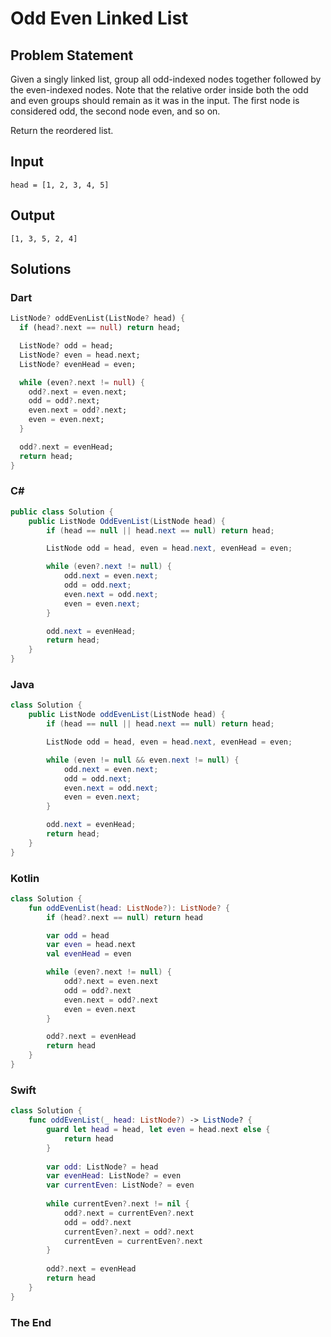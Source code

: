# Odd Even Linked List

## Problem Statement

Given a singly linked list, group all odd-indexed nodes together followed by the even-indexed nodes. Note that the relative order inside both the odd and even groups should remain as it was in the input. The first node is considered odd, the second node even, and so on.

Return the reordered list.

## Input

```text
head = [1, 2, 3, 4, 5]
```

## Output

```text
[1, 3, 5, 2, 4]
```

## Solutions

### Dart

```dart
ListNode? oddEvenList(ListNode? head) {
  if (head?.next == null) return head;

  ListNode? odd = head;
  ListNode? even = head.next;
  ListNode? evenHead = even;

  while (even?.next != null) {
    odd?.next = even.next;
    odd = odd?.next;
    even.next = odd?.next;
    even = even.next;
  }

  odd?.next = evenHead;
  return head;
}
```

### C#

```csharp
public class Solution {
    public ListNode OddEvenList(ListNode head) {
        if (head == null || head.next == null) return head;

        ListNode odd = head, even = head.next, evenHead = even;

        while (even?.next != null) {
            odd.next = even.next;
            odd = odd.next;
            even.next = odd.next;
            even = even.next;
        }

        odd.next = evenHead;
        return head;
    }
}
```

### Java

```java
class Solution {
    public ListNode oddEvenList(ListNode head) {
        if (head == null || head.next == null) return head;

        ListNode odd = head, even = head.next, evenHead = even;

        while (even != null && even.next != null) {
            odd.next = even.next;
            odd = odd.next;
            even.next = odd.next;
            even = even.next;
        }

        odd.next = evenHead;
        return head;
    }
}
```

### Kotlin

```kotlin
class Solution {
    fun oddEvenList(head: ListNode?): ListNode? {
        if (head?.next == null) return head

        var odd = head
        var even = head.next
        val evenHead = even

        while (even?.next != null) {
            odd?.next = even.next
            odd = odd?.next
            even.next = odd?.next
            even = even.next
        }

        odd?.next = evenHead
        return head
    }
}
```

### Swift

```swift
class Solution {
    func oddEvenList(_ head: ListNode?) -> ListNode? {
        guard let head = head, let even = head.next else {
            return head
        }
        
        var odd: ListNode? = head
        var evenHead: ListNode? = even
        var currentEven: ListNode? = even
        
        while currentEven?.next != nil {
            odd?.next = currentEven?.next
            odd = odd?.next
            currentEven?.next = odd?.next
            currentEven = currentEven?.next
        }
        
        odd?.next = evenHead
        return head
    }
}
```


### The End

